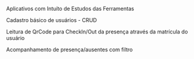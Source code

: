 Aplicativos com Intuíto de Estudos das Ferramentas

Cadastro básico de usuários - CRUD

Leitura de QrCode para CheckIn/Out da presença através da matrícula do usuário

Acompanhamento de presença/ausentes com filtro
